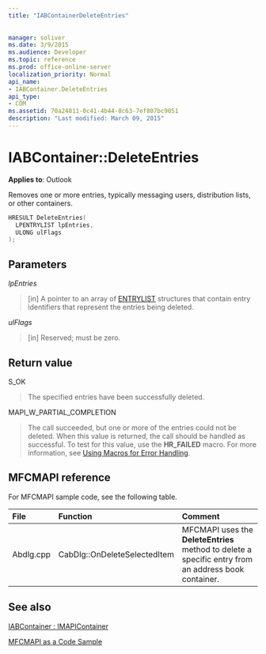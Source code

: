 ```yaml
---
title: "IABContainerDeleteEntries"
 
 
manager: soliver
ms.date: 3/9/2015
ms.audience: Developer
ms.topic: reference
ms.prod: office-online-server
localization_priority: Normal
api_name:
- IABContainer.DeleteEntries
api_type:
- COM
ms.assetid: 70a24811-0c41-4b44-8c63-7ef807bc9051
description: "Last modified: March 09, 2015"
---
```


# IABContainer::DeleteEntries

  
  
**Applies to**: Outlook 
  
Removes one or more entries, typically messaging users, distribution lists, or other containers.
  
```cpp
HRESULT DeleteEntries(
  LPENTRYLIST lpEntries,
  ULONG ulFlags
);
```

## Parameters

 _lpEntries_
  
> [in] A pointer to an array of [ENTRYLIST](entrylist.md) structures that contain entry identifiers that represent the entries being deleted. 
    
 _ulFlags_
  
> [in] Reserved; must be zero.
    
## Return value

S_OK 
  
> The specified entries have been successfully deleted. 
    
MAPI_W_PARTIAL_COMPLETION 
  
> The call succeeded, but one or more of the entries could not be deleted. When this value is returned, the call should be handled as successful. To test for this value, use the **HR_FAILED** macro. For more information, see [Using Macros for Error Handling](using-macros-for-error-handling.md).
    
## MFCMAPI reference

For MFCMAPI sample code, see the following table.
  
|**File**|**Function**|**Comment**|
|:-----|:-----|:-----|
|Abdlg.cpp  <br/> |CabDlg::OnDeleteSelectedItem  <br/> |MFCMAPI uses the **DeleteEntries** method to delete a specific entry from an address book container.  <br/> |
   
## See also



[IABContainer : IMAPIContainer](iabcontainerimapicontainer.md)


[MFCMAPI as a Code Sample](mfcmapi-as-a-code-sample.md)

